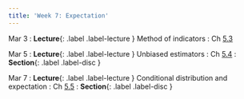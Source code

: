```yaml
---
title: 'Week 7: Expectation'
---
```


Mar 3
: **Lecture**{: .label .label-lecture } Method of indicators
    : Ch [5.3](http://stat88.org/textbook/content/Chapter_05/03_Method_of_Indicators.html)

Mar 5
: **Lecture**{: .label .label-lecture } Unbiased estimators
    : Ch [5.4](http://stat88.org/textbook/content/Chapter_05/04_Unbiased_Estimators.html)
: **Section**{: .label .label-disc }

Mar 7
: **Lecture**{: .label .label-lecture } Conditional distribution and expectation
    : Ch [5.5](http://stat88.org/textbook/content/Chapter_05/05_Conditional_Expectation.html)
: **Section**{: .label .label-disc }
